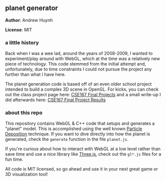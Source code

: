 ## planet generator

__Author__: Andrew Huynh

__License__: MIT

### a little history

Back when I was a wee lad, around the years of 2008-2009, I wanted to
experiment/play around with WebGL, which at the time was a relatively new
piece of technology. This code stemmed from the initial attempt and,
unfortunately, due to time constraints I could not pursue the project any
further than what I have here.

The planet generation code is based off of an even older school project
intended to build a complex 3D scene in OpenGL. For kicks, you can check
out the class project page here: [CSE167 Final Projects](http://graphics.ucsd.edu/twiki/bin/view.pl/Classes/CSE167F09-FinalProjects) and a
small write-up I did afterwards here: [CSE167 Final Project
Results](http://a5huynh.github.io/2009/12/12/cse-167-final-project-results.html)


### about this repo

This repository contains WebGL & C++ code that setups and generates a
"planet" model. This is accomplished using the well known [Particle
Deposition](http://www.lighthouse3d.com/opengl/terrain/index.php3?particle) technique. If you want to dive directly into
how the planet is generated, check the `generate` function in the
file `planet.js`.

If you're curious about how to interact with WebGL at a low level rather
than save time and use a nice library like [Three.js](http://threejs.org/),
check out the `gl*.js` files for a fun time.

All code is MIT licensed, so go ahead and use it in your next great game or
3D visualization tool!
